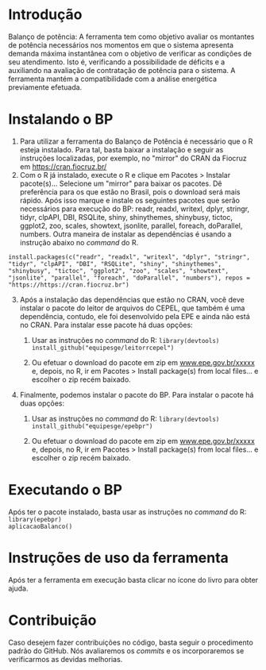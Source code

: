 # Introdu&ccedil;&atilde;o
Balanço de potência: A ferramenta tem como objetivo avaliar os montantes de potência necessários nos momentos em que o sistema apresenta demanda máxima instantânea com o objetivo de verificar as condições de seu atendimento. Isto é, verificando a possibilidade de déficits e a auxiliando na avaliação de contratação de potência para o sistema. A ferramenta mantém a compatibilidade com a análise energética previamente efetuada.

# Instalando o BP
1.  Para utilizar a ferramenta do Balanço de Potência é necessário que o R esteja instalado. Para tal, basta baixar a instalação e seguir as instruções localizadas, por exemplo, no "mirror" do CRAN da Fiocruz em https://cran.fiocruz.br/
2.  Com o R já instalado, execute o R e clique em Pacotes > Instalar pacote(s)... Selecione um "mirror" para baixar os pacotes. Dê preferência para os que estão no Brasil, pois o download será mais rápido. Após isso marque e instale os seguintes pacotes que serão necessários para execução do BP: readr, readxl, writexl, dplyr, stringr, tidyr, clpAPI, DBI, RSQLite, shiny, shinythemes, shinybusy, tictoc, ggplot2, zoo, scales, showtext, jsonlite, parallel, foreach, doParallel, numbers. Outra maneira de instalar as dependências é usando a instrução abaixo no *command* do R.

`install.packages(c("readr", "readxl", "writexl", "dplyr", "stringr", "tidyr", "clpAPI", "DBI", "RSQLite", "shiny", "shinythemes", "shinybusy", "tictoc", "ggplot2", "zoo", "scales", "showtext", "jsonlite", "parallel", "foreach", "doParallel", "numbers"), repos = "https://https://cran.fiocruz.br")` 

3. Após a instalação das dependências que estão no CRAN, você deve instalar o pacote do leitor de arquivos do CEPEL, que também é uma dependência, contudo, ele foi desenvolvido pela EPE e ainda não está no CRAN. Para instalar esse pacote há duas opções:
   1. Usar as instruções no *command* do R: `library(devtools)`   
     `install_github("equipesge/leitorrcepel")`
     
   2. Ou efetuar o download do pacote em zip em www.epe.gov.br/xxxxx e, depois, no R, ir em Pacotes > Install package(s) from local files... e escolher o zip recém baixado.

4. Finalmente, podemos instalar o pacote do BP. Para instalar o pacote há duas opções:
   1. Usar as instruções no *command* do R: `library(devtools)`   
     `install_github("equipesge/epebpr")`
     
   2. Ou efetuar o download do pacote em zip em www.epe.gov.br/xxxxx e, depois, no R, ir em Pacotes > Install package(s) from local files... e escolher o zip recém baixado.

# Executando o BP
Após ter o pacote instalado, basta usar as instruções no *command* do R: `library(epebpr)`   
     `aplicacaoBalanco()`
 
# Instruções de uso da ferramenta
Após ter a ferramenta em execução basta clicar no ícone do livro para obter ajuda.

# Contribuição
Caso desejem fazer contribuições no código, basta seguir o procedimento padrão do GitHub. Nós avaliaremos os *commits* e os incorporaremos se verificarmos as devidas melhorias. 
